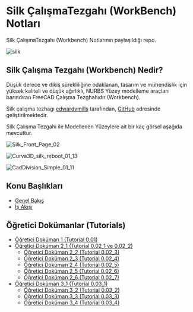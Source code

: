 # Silk ÇalışmaTezgahı (WorkBench) Notları

Silk ÇalışmaTezgahı (Workbench) Notlarının paylaşıldığı repo.

![silk](https://github.com/edwardvmills/Silk/raw/master/Resources/Demo_files/Silk_Demo_02.png?raw=true)

## Silk Çalışma Tezgahı (Workbench) Nedir?

Düşük derece ve dikiş sürekliliğine odaklanan, tasarım ve mühendislik için yüksek kaliteli ve düşük ağırlıklı, NURBS Yüzey modelleme araçları barındıran FreeCAD Çalışma Tezghahıdır (Workbench).

Silk çalışma tezhagı [edwardvmills](https://edwardvmills.github.io/Silk/) tarafından, [GitHub](https://github.com/edwardvmills/Silk) adresinde geliştirilmektedir.

Silk Çalışma Tezgahı ile Modellenen Yüzeylere ait bir kaç görsel aşağıda mevcuttur.

![Silk_Front_Page_02](https://raw.githubusercontent.com/edwardvmills/Silk/master/Resources/Demo_files/Silk_Front_Page_02.png)

![Curva3D_silk_reboot_01_13](https://raw.githubusercontent.com/edwardvmills/Silk/master/Resources/Demo_files/Curva3D_silk_reboot_01_13.PNG)

![CadDivision_Simple_01_11](https://raw.githubusercontent.com/edwardvmills/Silk/master/Resources/Demo_files/CadDivision_Simple_01_11.PNG)

## Konu Başlıkları

+ [Genel Bakış](01_genel_bakis.md)
+ [İş Akışı](02_is_akisi.md)

## Öğretici Dokümanlar (Tutorials)

+ [Öğretici Doküman 1 (Tutorial 0.01)](egitim_1.md)
+ [Öğretici Doküman 2_1 (Tutorial 0.02_1 ve 0.02_2)](egitim_2-1.md)
  * [Öğretici Doküman 2_2 (Tutorial 0.02_3)](egitim_2-2.md)
  * [Öğretici Doküman 2_3 (Tutorial 0.02_4)](egitim_2-3.md)
  * [Öğretici Doküman 2_4 (Tutorial 0.02_5)](egitim_2-4.md)
  * [Öğretici Doküman 2_5 (Tutorial 0.02_6)](egitim_2-5.md)
  * [Öğretici Doküman 2_6 (Tutorial 0.02_7)](egitim_2-6.md)
+ [Öğretici Doküman 3_1 (Tutorial 0.03_1)](egitim_3-1.md)
  * [Öğretici Doküman 3_2 (Tutorial 0.03_2)](egitim_3-2.md)
  * [Öğretici Doküman 3_3 (Tutorial 0.03_3)](egitim_3-3.md)
  * [Öğretici Doküman 3_4 (Tutorial 0.03_4)](egitim_3-4.md)
